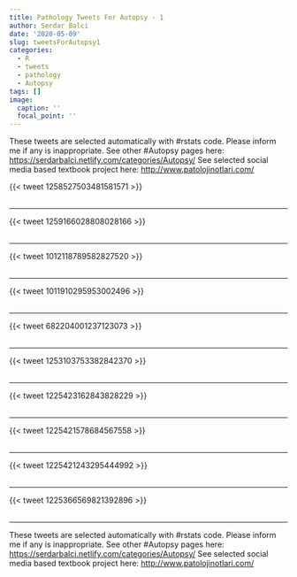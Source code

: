 ```yaml
---
title: Pathology Tweets For Autopsy - 1
author: Serdar Balci
date: '2020-05-09'
slug: tweetsForAutopsy1
categories:
  - R
  - tweets
  - pathology
  - Autopsy
tags: []
image:
  caption: ''
  focal_point: ''
---
```



These tweets are selected automatically with #rstats code. Please inform me if any is inappropriate.
See other #Autopsy pages here: https://serdarbalci.netlify.com/categories/Autopsy/ 
See selected social media based textbook project here: http://www.patolojinotlari.com/

{{< tweet 1258527503481581571 >}}
<br>
<br>
<hr>
{{< tweet 1259166028808028166 >}}
<br>
<br>
<hr>
{{< tweet 1012118789582827520 >}}
<br>
<br>
<hr>
{{< tweet 1011910295953002496 >}}
<br>
<br>
<hr>
{{< tweet 682204001237123073 >}}
<br>
<br>
<hr>
{{< tweet 1253103753382842370 >}}
<br>
<br>
<hr>
{{< tweet 1225423162843828229 >}}
<br>
<br>
<hr>
{{< tweet 1225421578684567558 >}}
<br>
<br>
<hr>
{{< tweet 1225421243295444992 >}}
<br>
<br>
<hr>
{{< tweet 1225366569821392896 >}}
<br>
<br>
<hr>


These tweets are selected automatically with #rstats code. Please inform me if any is inappropriate.
See other #Autopsy pages here: https://serdarbalci.netlify.com/categories/Autopsy/ 
See selected social media based textbook project here: http://www.patolojinotlari.com/
